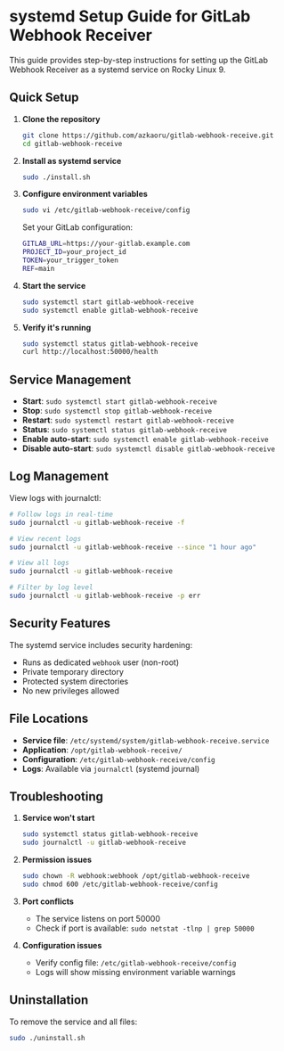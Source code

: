 # systemd Setup Guide for GitLab Webhook Receiver

This guide provides step-by-step instructions for setting up the GitLab Webhook Receiver as a systemd service on Rocky Linux 9.

## Quick Setup

1. **Clone the repository**
   ```bash
   git clone https://github.com/azkaoru/gitlab-webhook-receive.git
   cd gitlab-webhook-receive
   ```

2. **Install as systemd service**
   ```bash
   sudo ./install.sh
   ```

3. **Configure environment variables**
   ```bash
   sudo vi /etc/gitlab-webhook-receive/config
   ```
   
   Set your GitLab configuration:
   ```bash
   GITLAB_URL=https://your-gitlab.example.com
   PROJECT_ID=your_project_id
   TOKEN=your_trigger_token
   REF=main
   ```

4. **Start the service**
   ```bash
   sudo systemctl start gitlab-webhook-receive
   sudo systemctl enable gitlab-webhook-receive
   ```

5. **Verify it's running**
   ```bash
   sudo systemctl status gitlab-webhook-receive
   curl http://localhost:50000/health
   ```

## Service Management

- **Start**: `sudo systemctl start gitlab-webhook-receive`
- **Stop**: `sudo systemctl stop gitlab-webhook-receive`
- **Restart**: `sudo systemctl restart gitlab-webhook-receive`
- **Status**: `sudo systemctl status gitlab-webhook-receive`
- **Enable auto-start**: `sudo systemctl enable gitlab-webhook-receive`
- **Disable auto-start**: `sudo systemctl disable gitlab-webhook-receive`

## Log Management

View logs with journalctl:

```bash
# Follow logs in real-time
sudo journalctl -u gitlab-webhook-receive -f

# View recent logs
sudo journalctl -u gitlab-webhook-receive --since "1 hour ago"

# View all logs
sudo journalctl -u gitlab-webhook-receive

# Filter by log level
sudo journalctl -u gitlab-webhook-receive -p err
```

## Security Features

The systemd service includes security hardening:
- Runs as dedicated `webhook` user (non-root)
- Private temporary directory
- Protected system directories
- No new privileges allowed

## File Locations

- **Service file**: `/etc/systemd/system/gitlab-webhook-receive.service`
- **Application**: `/opt/gitlab-webhook-receive/`
- **Configuration**: `/etc/gitlab-webhook-receive/config`
- **Logs**: Available via `journalctl` (systemd journal)

## Troubleshooting

1. **Service won't start**
   ```bash
   sudo systemctl status gitlab-webhook-receive
   sudo journalctl -u gitlab-webhook-receive
   ```

2. **Permission issues**
   ```bash
   sudo chown -R webhook:webhook /opt/gitlab-webhook-receive
   sudo chmod 600 /etc/gitlab-webhook-receive/config
   ```

3. **Port conflicts**
   - The service listens on port 50000
   - Check if port is available: `sudo netstat -tlnp | grep 50000`

4. **Configuration issues**
   - Verify config file: `/etc/gitlab-webhook-receive/config`
   - Logs will show missing environment variable warnings

## Uninstallation

To remove the service and all files:
```bash
sudo ./uninstall.sh
```